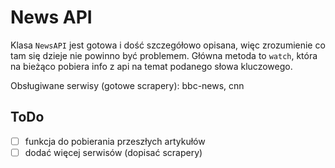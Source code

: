 # News API

Klasa `NewsAPI` jest gotowa i dość szczegółowo opisana, więc zrozumienie co tam się dzieje nie powinno być problemem. Główna metoda to `watch`, która na bieżąco pobiera info z api na temat podanego słowa kluczowego.

Obsługiwane serwisy (gotowe scrapery): bbc-news, cnn

## ToDo
- [ ] funkcja do pobierania przeszłych artykułów
- [ ] dodać więcej serwisów (dopisać scrapery)
